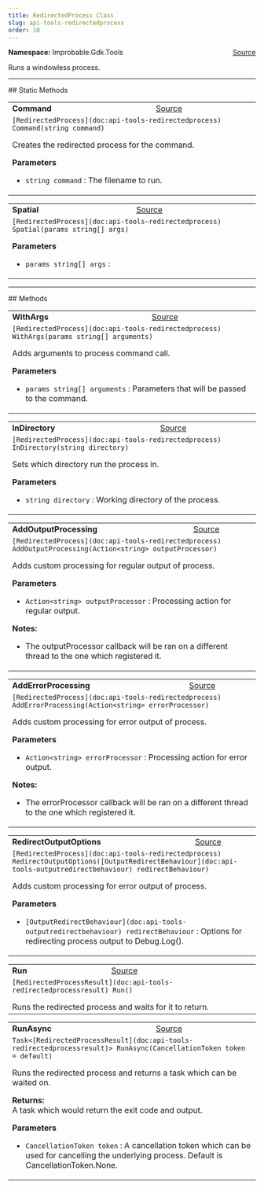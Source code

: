 ```yaml
---
title: RedirectedProcess Class
slug: api-tools-redirectedprocess
order: 10
---
```


<p><b>Namespace:</b> Improbable.Gdk.Tools<span style="float: right"><a href="https://www.github.com/spatialos/gdk-for-unity/blob/0.3.3/workers/unity/Packages/io.improbable.gdk.tools/RedirectedProcess.cs/#L52">Source</a></span></p>

</p>


<p>Runs a windowless process. </p>











</p>
<hr style="width:100%; border-top-color:#d8d8d8" />
## Static Methods


</p>


<table class="io-api-doc">    <tr>        <td class="io-api-doc-name"><a id="command-string"></a><b>Command</b></td>        <td class="io-api-doc-source"><a href="https://www.github.com/spatialos/gdk-for-unity/blob/0.3.3/workers/unity/Packages/io.improbable.gdk.tools/RedirectedProcess.cs/#L68">Source</a></td>    </tr>    <tr>        <td class="io-api-doc-content" colspan="2"><code>[RedirectedProcess](doc:api-tools-redirectedprocess) Command(string command)</code></p>Creates the redirected process for the command. </p><b>Parameters</b><ul><li><code>string command</code> : The filename to run.</li></ul></td>    </tr></table>
<table class="io-api-doc">    <tr>        <td class="io-api-doc-name"><a id="spatial-params-string"></a><b>Spatial</b></td>        <td class="io-api-doc-source"><a href="https://www.github.com/spatialos/gdk-for-unity/blob/0.3.3/workers/unity/Packages/io.improbable.gdk.tools/RedirectedProcess.cs/#L74">Source</a></td>    </tr>    <tr>        <td class="io-api-doc-content" colspan="2"><code>[RedirectedProcess](doc:api-tools-redirectedprocess) Spatial(params string[] args)</code></p></p><b>Parameters</b><ul><li><code>params string[] args</code> : </li></ul></td>    </tr></table>




</p>
<hr style="width:100%; border-top-color:#d8d8d8" />
## Methods


</p>


<table class="io-api-doc">    <tr>        <td class="io-api-doc-name"><a id="withargs-params-string"></a><b>WithArgs</b></td>        <td class="io-api-doc-source"><a href="https://www.github.com/spatialos/gdk-for-unity/blob/0.3.3/workers/unity/Packages/io.improbable.gdk.tools/RedirectedProcess.cs/#L93">Source</a></td>    </tr>    <tr>        <td class="io-api-doc-content" colspan="2"><code>[RedirectedProcess](doc:api-tools-redirectedprocess) WithArgs(params string[] arguments)</code></p>Adds arguments to process command call. </p><b>Parameters</b><ul><li><code>params string[] arguments</code> : Parameters that will be passed to the command.</li></ul></td>    </tr></table>
<table class="io-api-doc">    <tr>        <td class="io-api-doc-name"><a id="indirectory-string"></a><b>InDirectory</b></td>        <td class="io-api-doc-source"><a href="https://www.github.com/spatialos/gdk-for-unity/blob/0.3.3/workers/unity/Packages/io.improbable.gdk.tools/RedirectedProcess.cs/#L103">Source</a></td>    </tr>    <tr>        <td class="io-api-doc-content" colspan="2"><code>[RedirectedProcess](doc:api-tools-redirectedprocess) InDirectory(string directory)</code></p>Sets which directory run the process in. </p><b>Parameters</b><ul><li><code>string directory</code> : Working directory of the process.</li></ul></td>    </tr></table>
<table class="io-api-doc">    <tr>        <td class="io-api-doc-name"><a id="addoutputprocessing-action-string"></a><b>AddOutputProcessing</b></td>        <td class="io-api-doc-source"><a href="https://www.github.com/spatialos/gdk-for-unity/blob/0.3.3/workers/unity/Packages/io.improbable.gdk.tools/RedirectedProcess.cs/#L117">Source</a></td>    </tr>    <tr>        <td class="io-api-doc-content" colspan="2"><code>[RedirectedProcess](doc:api-tools-redirectedprocess) AddOutputProcessing(Action&lt;string&gt; outputProcessor)</code></p>Adds custom processing for regular output of process. </p><b>Parameters</b><ul><li><code>Action&lt;string&gt; outputProcessor</code> : Processing action for regular output.</li></ul></p><b>Notes:</b><ul><li>The outputProcessor callback will be ran on a different thread to the one which registered it. </li></ul></td>    </tr></table>
<table class="io-api-doc">    <tr>        <td class="io-api-doc-name"><a id="adderrorprocessing-action-string"></a><b>AddErrorProcessing</b></td>        <td class="io-api-doc-source"><a href="https://www.github.com/spatialos/gdk-for-unity/blob/0.3.3/workers/unity/Packages/io.improbable.gdk.tools/RedirectedProcess.cs/#L131">Source</a></td>    </tr>    <tr>        <td class="io-api-doc-content" colspan="2"><code>[RedirectedProcess](doc:api-tools-redirectedprocess) AddErrorProcessing(Action&lt;string&gt; errorProcessor)</code></p>Adds custom processing for error output of process. </p><b>Parameters</b><ul><li><code>Action&lt;string&gt; errorProcessor</code> : Processing action for error output.</li></ul></p><b>Notes:</b><ul><li>The errorProcessor callback will be ran on a different thread to the one which registered it. </li></ul></td>    </tr></table>
<table class="io-api-doc">    <tr>        <td class="io-api-doc-name"><a id="redirectoutputoptions-outputredirectbehaviour"></a><b>RedirectOutputOptions</b></td>        <td class="io-api-doc-source"><a href="https://www.github.com/spatialos/gdk-for-unity/blob/0.3.3/workers/unity/Packages/io.improbable.gdk.tools/RedirectedProcess.cs/#L141">Source</a></td>    </tr>    <tr>        <td class="io-api-doc-content" colspan="2"><code>[RedirectedProcess](doc:api-tools-redirectedprocess) RedirectOutputOptions([OutputRedirectBehaviour](doc:api-tools-outputredirectbehaviour) redirectBehaviour)</code></p>Adds custom processing for error output of process. </p><b>Parameters</b><ul><li><code>[OutputRedirectBehaviour](doc:api-tools-outputredirectbehaviour) redirectBehaviour</code> : Options for redirecting process output to Debug.Log().</li></ul></td>    </tr></table>
<table class="io-api-doc">    <tr>        <td class="io-api-doc-name"><a id="run"></a><b>Run</b></td>        <td class="io-api-doc-source"><a href="https://www.github.com/spatialos/gdk-for-unity/blob/0.3.3/workers/unity/Packages/io.improbable.gdk.tools/RedirectedProcess.cs/#L150">Source</a></td>    </tr>    <tr>        <td class="io-api-doc-content" colspan="2"><code>[RedirectedProcessResult](doc:api-tools-redirectedprocessresult) Run()</code></p>Runs the redirected process and waits for it to return. </td>    </tr></table>
<table class="io-api-doc">    <tr>        <td class="io-api-doc-name"><a id="runasync-cancellationtoken"></a><b>RunAsync</b></td>        <td class="io-api-doc-source"><a href="https://www.github.com/spatialos/gdk-for-unity/blob/0.3.3/workers/unity/Packages/io.improbable.gdk.tools/RedirectedProcess.cs/#L210">Source</a></td>    </tr>    <tr>        <td class="io-api-doc-content" colspan="2"><code>Task&lt;[RedirectedProcessResult](doc:api-tools-redirectedprocessresult)&gt; RunAsync(CancellationToken token = default)</code></p>Runs the redirected process and returns a task which can be waited on. </p><b>Returns:</b></br>A task which would return the exit code and output.</p><b>Parameters</b><ul><li><code>CancellationToken token</code> : A cancellation token which can be used for cancelling the underlying process. Default is CancellationToken.None.</li></ul></td>    </tr></table>



